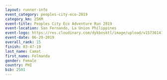 ```yaml
---
layout: runner-info 
event_category: peoples-city-eco-2019 
category_km: 25KM 
event-title: Peoples City Eco Adventure Run 2019 
event-location: San Fernando, La Union Philippines 
event-logo: https://res.cloudinary.com/dykbosktl/image/upload/v1573614176/Logo/event_logo_01_bvtsnv.jpg 
event-date: 06-29-2019 
overall_rank: 15
finish: 03-47-19
last_name: Camat
first_name: Felmanda
gender: Female
country: PHI
bib: 2501
---
```

